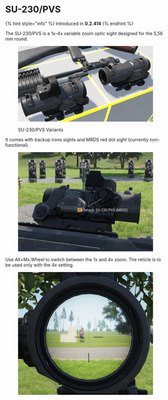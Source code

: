 # SU-230/PVS

{% hint style="info" %}
Introduced in **0.2.414**
{% endhint %}

The SU-230/PVS is a 1x-4x variable zoom optic sight designed for the 5,56 mm round.

<figure><img src="../../../../.gitbook/assets/image (1).png" alt=""><figcaption><p>SU-230/PVS Variants</p></figcaption></figure>

It comes with backup irons sights and MRDS red dot sight (currently non-functional).

<figure><img src="../../../../.gitbook/assets/image (14).png" alt=""><figcaption></figcaption></figure>

Use Alt+Ms.Wheel to switch between the 1x and 4x zoom. The reticle is to be used only with the 4x setting.

<figure><img src="../../../../.gitbook/assets/image (13).png" alt=""><figcaption></figcaption></figure>
